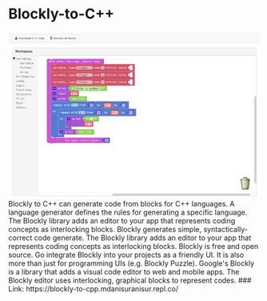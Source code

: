 # Blockly-to-C++
<img src="blockly_Cpp.png">
Blockly to C++ can generate code from blocks for C++ languages. A language generator defines the rules for generating a specific language. The Blockly library adds an editor to your app that represents coding concepts as interlocking blocks. Blockly generates simple, syntactically-correct code generate. The Blockly library adds an editor to your app that represents coding concepts as interlocking blocks. Blockly is free and open source. Go integrate Blockly into your projects as a friendly UI. It is also more than just for programming UIs (e.g. Blockly Puzzle). Google's Blockly is a library that adds a visual code editor to web and mobile apps. The Blockly editor uses interlocking, graphical blocks to represent codes.
### Link: 
https://blockly-to-cpp.mdanisuranisur.repl.co/
